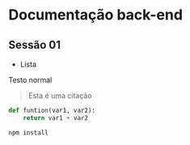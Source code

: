 # Documentação back-end

## Sessão 01

- Lista

Testo normal

> Esta é uma citação


```python
def funtion(var1, var2):
    return var1 + var2
```

```bash
npm install
```



